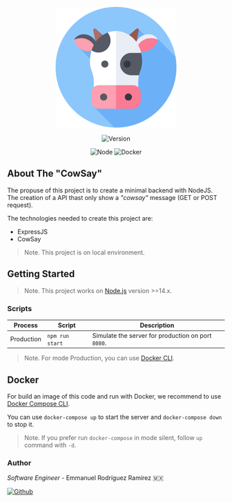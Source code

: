 <p align="center">
    <img src="cowsay.svg" alt="Logo" width="280">
</p>
<p align="center">
    <img src="https://img.shields.io/badge/dynamic/json?color=yellow&label=CowSay&prefix=v&query=version&url=https://raw.githubusercontent.com/Three-Points/cowsay/master/package.json" alt="Version" />
</p>
<p align="center">
    <img src="https://img.shields.io/badge/Node-v14.x-green?style=for-the-badge&logo=Node.Js" alt="Node" />
    <img src="https://img.shields.io/badge/Docker-v20.x-blue?style=for-the-badge&logo=Docker" alt="Docker" />
</p>

## About The "CowSay"

The propuse of this project is to create a minimal backend with NodeJS. The creation of a API thast only show a _"cowsay"_ message (GET or POST request).

The technologies needed to create this project are:

- ExpressJS
- CowSay

> Note. This project is on local environment.

## Getting Started

> Note. This project works on <a href="https://nodejs.org/en/">Node.js</a> version >=14.x.

### Scripts

| Process    | Script          | Description                                        |
| ---------- | --------------- | -------------------------------------------------- |
| Production | `npm run start` | Simulate the server for production on port `8080`. |

> Note. For mode Production, you can use [Docker CLI](https://www.docker.com/).

## Docker

For build an image of this code and run with Docker, we recommend to use [Docker Compose CLI](https://docs.docker.com/compose/).

You can use `docker-compose up` to start the server and `docker-compose down` to stop it.

> Note. If you prefer run `docker-compose` in mode silent, follow `up` command with `-d`.

### Author

_Software Engineer_ - Emmanuel Rodríguez Ramírez 🇲🇽

<a href="https://github.com/roremdev">
    <img src="https://img.shields.io/badge/roremDev-gray?style=for-the-badge&logo=Github" alt="Github" />
</a>
